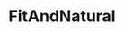 ---
title: FitAndNatural
crosslinks:
- Death_By_SnuSnu
- SquattingSlavs
- BrasilOnReddit
- fitgirls
- InternetStars
- RelayForReddit
- enf
- nattyorjuice
- Ohlympics
- asianfitgirls
- drawing
- Fitness
- pokemongo
---